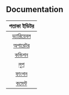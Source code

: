 ## Documentation

| পতাকা ইডিটর     |
|:--------------:	|
| [ভ্যারিয়েবল](variable.md)  |
| [অপারেটর](operator.md)	|
| [কন্ডিশন](condition.md) 	|
| [লুপ](loop.md)       	  |
| [ফাংশন](function.md)   	|
| [কমেন্ট](comment.md)     |
  	        
